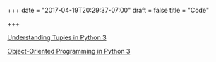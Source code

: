 +++
date = "2017-04-19T20:29:37-07:00"
draft = false
title = "Code"

+++

[Understanding Tuples in Python 3](https://www.digitalocean.com/community/tutorials/understanding-tuples-in-python-3)

[Object-Oriented Programming in Python 3](https://www.digitalocean.com/community/tutorial_series/object-oriented-programming-in-python-3)



